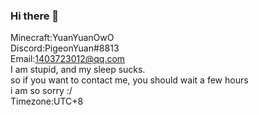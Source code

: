 ### Hi there 👋
Minecraft:YuanYuanOwO  
Discord:PigeonYuan#8813  
Email:1403723012@qq.com  
I am stupid, and my sleep sucks.  
so if you want to contact me, you should wait a few hours  
i am so sorry :/  
Timezone:UTC+8


<!--
**YuanYuanOwO/YuanYuanOwO** is a ✨ _special_ ✨ repository because its `README.md` (this file) appears on your GitHub profile.

Here are some ideas to get you started:

- 🔭 I’m currently working on ...
- 🌱 I’m currently learning ...
- 👯 I’m looking to collaborate on ...
- 🤔 I’m looking for help with ...
- 💬 Ask me about ...
- 📫 How to reach me: ...
- 😄 Pronouns: ...
- ⚡ Fun fact: ...
-->
